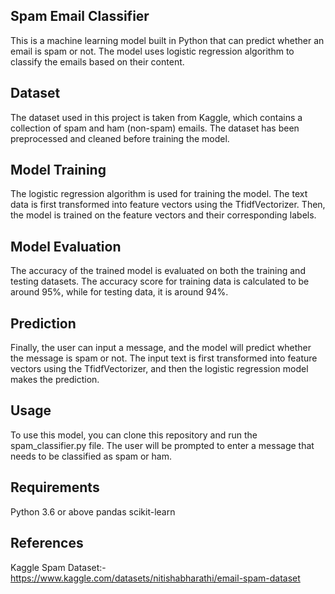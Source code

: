 ## Spam Email Classifier
This is a machine learning model built in Python that can predict whether an email is spam or not. The model uses logistic regression algorithm to classify the emails based on their content.

## Dataset
The dataset used in this project is taken from Kaggle, which contains a collection of spam and ham (non-spam) emails. The dataset has been preprocessed and cleaned before training the model.

## Model Training
The logistic regression algorithm is used for training the model. The text data is first transformed into feature vectors using the TfidfVectorizer. Then, the model is trained on the feature vectors and their corresponding labels.

## Model Evaluation
The accuracy of the trained model is evaluated on both the training and testing datasets. The accuracy score for training data is calculated to be around 95%, while for testing data, it is around 94%.

## Prediction
Finally, the user can input a message, and the model will predict whether the message is spam or not. The input text is first transformed into feature vectors using the TfidfVectorizer, and then the logistic regression model makes the prediction.

## Usage
To use this model, you can clone this repository and run the spam_classifier.py file. The user will be prompted to enter a message that needs to be classified as spam or ham.

## Requirements
Python 3.6 or above
pandas
scikit-learn
## References
Kaggle Spam Dataset:- https://www.kaggle.com/datasets/nitishabharathi/email-spam-dataset